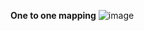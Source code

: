 **One to one mapping**
![image](https://github.com/DevShivmohan/spring-boot-mysql-jpa-mapping-demo/assets/72655528/30dc994e-82c3-426e-bdc4-c5c040169ebb)
